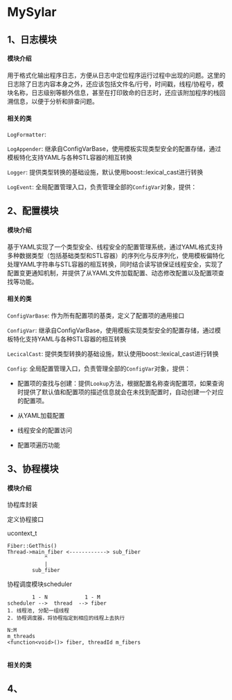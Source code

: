 # MySylar

## 1、日志模块

#### 模块介绍
用于格式化输出程序日志，方便从日志中定位程序运行过程中出现的问题。这里的日志除了日志内容本身之外，还应该包括文件名/行号，时间戳，线程/协程号，模块名称，日志级别等额外信息，甚至在打印致命的日志时，还应该附加程序的栈回溯信息，以便于分析和排查问题。
#### 相关的类
`LogFormatter`: 

`LogAppender`: 继承自ConfigVarBase，使用模板实现类型安全的配置存储，通过模板特化支持YAML与各种STL容器的相互转换

`Logger`: 提供类型转换的基础设施，默认使用boost::lexical_cast进行转换

`LogEvent`: 全局配置管理入口，负责管理全部的`ConfigVar`对象，提供：

## 2、配置模块

#### 模块介绍

基于YAML实现了一个类型安全、线程安全的配置管理系统，通过YAML格式支持多种数据类型（包括基础类型和STL容器）的序列化与反序列化，使用模板偏特化处理YAML字符串与STL容器的相互转换，同时结合读写锁保证线程安全，实现了配置变更通知机制，并提供了从YAML文件加载配置、动态修改配置以及配置项查找等功能。

#### 相关的类
`ConfigVarBase`: 作为所有配置项的基类，定义了配置项的通用接口

`ConfigVar`: 继承自ConfigVarBase，使用模板实现类型安全的配置存储，通过模板特化支持YAML与各种STL容器的相互转换

`LecicalCast`: 提供类型转换的基础设施，默认使用boost::lexical_cast进行转换

`Config`: 全局配置管理入口，负责管理全部的`ConfigVar`对象，提供：

- 配置项的查找与创建：提供`Lookup`方法，根据配置名称查询配置项，如果查询时提供了默认值和配置项的描述信息就会在未找到配置时，自动创建一个对应的配置项。
    
- 从YAML加载配置

- 线程安全的配置访问

- 配置项遍历功能
  
## 3、协程模块
#### 模块介绍
协程库封装

定义协程接口

ucontext_t
```
Fiber::GetThis()
Thread->main_fiber <------------> sub_fiber
            ^
            |
        sub_fiber
```
协程调度模块scheduler
```
        1 - N            1 - M
scheduler -->  thread  --> fiber
1. 线程池, 分配一组线程
2. 协程调度器，将协程指定到相应的线程上去执行

N:M
m_threads
<function<void>()> fiber, threadId m_fibers


```

#### 相关的类
## 4、


